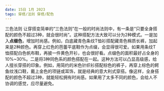 ```yaml
---
date: 15日 1月 2023
tags: 穿搭/法则 穿搭/配色
---
```

三色法则
让穿搭变简单的“三色法则”在一般的时尚法则中，有一条是“只要全身搭配的颜色不超过3种，就会很时尚”。这种搭配方法大致可以分为2种模式。一是加入**点缀色**，增加时尚感。例如，白底藏青色条纹T恤衫搭配藏青色棉质长裤，加起来是2种颜色。再穿上红色的芭蕾平底鞋作为点缀，会显得很可爱。如果用条纹T恤搭配白色帆布鞋，再披一件黄色开衫，也会很好看。点缀色的面积最好占全身的10%~30%。二是将3种同色系的颜色搭配在一起。这种方法可以凸显高级感，给人擅长穿搭的印象。例如，用简约的米色针织衫搭配棕色的裤子，再穿上棕色的鳄鱼纹浅口鞋，戴上金色的项链或耳饰，就是经典的意大利式穿搭。像这样，全身搭配的颜色不超过3种，就能轻松拥有时尚感。如果用了太多不同的颜色，会给人不协调的感觉，应尽量避免。